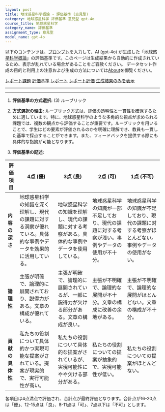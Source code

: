 ```yaml
---
layout: post
title: 地球惑星科学概論 - 評価基準 (意見型)
category: 地球惑星科学 評価基準 意見型 gpt-4o
course_title: 地球惑星科学
category_name: 評価基準
assignment_type: 意見型
model_name: gpt-4o
---
```


以下のコンテンツは、[プロンプト](https://github.com/takedatoshiyuki/synthetic_assignments/tree/main/generated/地球惑星科学/gpt-4o/prompt_評価基準-意見型.md)を入力して、AI (gpt-4o) が生成した「[地球惑星科学概論](/contents/地球惑星科学/)」の評価基準です。このページは生成結果から自動的に作成されているため、表示が乱れている場合があることをご容赦ください。
データセット作成の目的と利用上の注意および生成の方法については[About](/About)を御覧ください。

[レポート課題](../レポート課題-意見型)
[評価基準](../評価基準-意見型)
[レポート](../レポート-意見型)
[レポート評価](../レポート評価-意見型)
[生成結果のみを表示](https://github.com/takedatoshiyuki/synthetic_assignments/tree/main/generated/地球惑星科学/gpt-4o/評価基準-意見型.md)
  

***
***
  
1. **評価基準の方式選択:** (3) ルーブリック

2. **方式選択の理由:** 
   ルーブリック方式は、評価の透明性と一貫性を確保するために適しています。特に、地球惑星科学のような多角的な視点が求められる課題では、複数の観点から評価することが重要です。ルーブリックを用いることで、学生はどの要素が評価されるのかを明確に理解でき、教員も一貫した基準で採点することができます。また、フィードバックを提供する際にも具体的な指摘が可能となります。

3. **評価基準の記述:**

| 評価項目          | 4点 (優)                                                                 | 3点 (良)                                                               | 2点 (可)                                                               | 1点 (不可)                                                             |
|-------------------|---------------------------------------------------------------------------|------------------------------------------------------------------------|------------------------------------------------------------------------|------------------------------------------------------------------------|
| **内容の深さ**    | 地球惑星科学の知識を深く理解し、現代の課題に対する洞察が優れている。具体的な事例やデータを効果的に活用している。 | 地球惑星科学の知識を理解し、現代の課題に対する考察がある。具体的な事例やデータを使用している。 | 地球惑星科学の知識が一部不足しており、現代の課題に対する考察が浅い。事例やデータの使用が不十分。 | 地球惑星科学の知識が不足しており、現代の課題に対する考察がほとんどない。事例やデータの使用がない。 |
| **論理性**        | 主張が明確で、論理的に展開されており、説得力がある。文章の構成が優れている。             | 主張が明確で、論理的に展開されているが、一部に説得力が欠ける部分がある。文章の構成が良い。 | 主張が不明確で、論理的な展開が不十分。文章の構成に改善の余地がある。                         | 主張が不明確で、論理的な展開がほとんどない。文章の構成が不十分。                         |
| **貢献の具体性**  | 私たちの役割について具体的かつ実現可能な提案がされている。提案が現実的で、実行可能性が高い。 | 私たちの役割について具体的な提案がされているが、実現可能性にやや欠ける部分がある。         | 私たちの役割についての提案が抽象的で、実現可能性が低い。                             | 私たちの役割についての提案がほとんどない。                                       |

各項目は4点満点で評価され、合計点が最終評価となります。合計点が16-20点は「優」、12-15点は「良」、8-11点は「可」、7点以下は「不可」とします。
